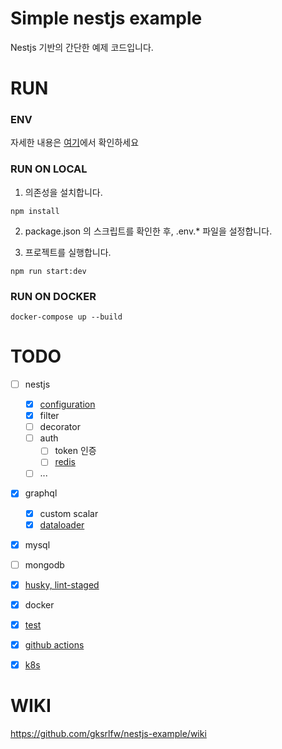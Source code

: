 # Simple nestjs example

Nestjs 기반의 간단한 예제 코드입니다.

# RUN

### ENV

자세한 내용은 [여기](./src/core/config/README.md)에서 확인하세요

### RUN ON LOCAL

1. 의존성을 설치합니다.

```
npm install
```

2. package.json 의 스크립트를 확인한 후, .env.\* 파일을 설정합니다.

3. 프로젝트를 실행합니다.

```
npm run start:dev
```

### RUN ON DOCKER

```
docker-compose up --build
```


# TODO

- [ ] nestjs
  - [x] [configuration](./src/core/config/README.md)
  - [x] filter
  - [ ] decorator
  - [ ] auth
    - [ ] token 인증
    - [ ] [redis](./src/common/redis/README.md)
  - [ ] ...
- [x] graphql
  - [x] custom scalar
  - [x] [dataloader](./src/common/dataloader/README.md)
- [x] mysql
- [ ] mongodb
- [x] [husky, lint-staged](./.husky/README.md)
- [x] docker
- [x] [test](./src/modules/post/test/README.md)
- [x] [github actions](.github/workflows/README.md)
- [x] [k8s](./k8s/README.md)


# WIKI
https://github.com/gksrlfw/nestjs-example/wiki
